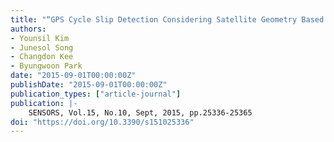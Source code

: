 ```yaml
---
title: "“GPS Cycle Slip Detection Considering Satellite Geometry Based on TDCP/INS Integrated Navigation”"
authors:
- Younsil Kim
- Junesol Song
- Changdon Kee
- Byungwoon Park
date: "2015-09-01T00:00:00Z"
publishDate: "2015-09-01T00:00:00Z"
publication_types: ["article-journal"]
publication: |-
    SENSORS, Vol.15, No.10, Sept, 2015, pp.25336-25365
doi: "https://doi.org/10.3390/s151025336"
---
```

